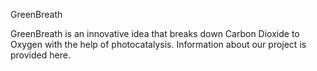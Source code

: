 GreenBreath

GreenBreath is an innovative idea that breaks down Carbon Dioxide to Oxygen with the help of photocatalysis.
Information about our project is provided here.
